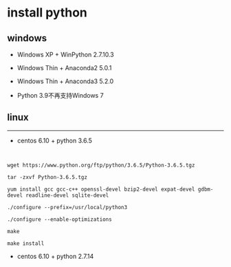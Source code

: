 # install python

## windows

- Windows XP + WinPython 2.7.10.3

- Windows Thin + Anaconda2 5.0.1

- Windows Thin + Anaconda3 5.2.0

- Python 3.9不再支持Windows 7

## linux

---
- centos 6.10 + python 3.6.5

```


wget https://www.python.org/ftp/python/3.6.5/Python-3.6.5.tgz

tar -zxvf Python-3.6.5.tgz

yum install gcc gcc-c++ openssl-devel bzip2-devel expat-devel gdbm-devel readline-devel sqlite-devel

./configure --prefix=/usr/local/python3

./configure --enable-optimizations

make

make install

```
- centos 6.10 + python 2.7.14